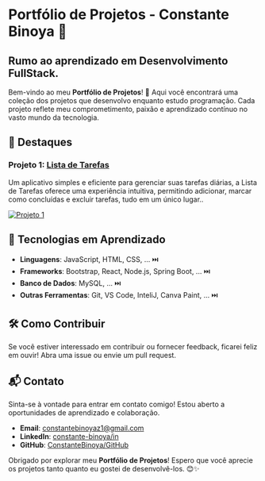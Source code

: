 # Portfólio de Projetos - Constante Binoya 🚀

## Rumo ao aprendizado em Desenvolvimento FullStack.

Bem-vindo ao meu **Portfólio de Projetos**! 👋 Aqui você encontrará uma coleção dos projetos que desenvolvo enquanto estudo programação. Cada projeto reflete meu comprometimento, paixão e aprendizado contínuo no vasto mundo da tecnologia.

## 🌟 Destaques

### Projeto 1: [Lista de Tarefas]()
Um aplicativo simples e eficiente para gerenciar suas tarefas diárias, a Lista de Tarefas oferece uma experiência intuitiva, permitindo adicionar, marcar como concluídas e excluir tarefas, tudo em um único lugar..

[![Projeto 1](https://github.com/ConstanteBinoya/Portfolio_de_Projetos/blob/main/lista-de-tarefas/src/assets/icon-readme.png)]([link-para-o-projeto-1](https://github.com/ConstanteBinoya/Portfolio_de_Projetos/tree/main/lista-de-tarefas))

## 🚀 Tecnologias em Aprendizado

- **Linguagens**: JavaScript, HTML, CSS, ... :next_track_button: 
- **Frameworks**: Bootstrap, React, Node.js, Spring Boot, ... :next_track_button: 
- **Banco de Dados**: MySQL, ... :next_track_button: 
- **Outras Ferramentas**: Git, VS Code, InteliJ, Canva Paint, ... :next_track_button: 

## 🛠️ Como Contribuir

Se você estiver interessado em contribuir ou fornecer feedback, ficarei feliz em ouvir! Abra uma issue ou envie um pull request.

## 📬 Contato

Sinta-se à vontade para entrar em contato comigo! Estou aberto a oportunidades de aprendizado e colaboração.

- **Email**: constantebinoyaz1@gmail.com
- **LinkedIn**: [constante-binoya/in](https://www.linkedin.com/in/constante-binoya-26474b25a/)
- **GitHub**: [ConstanteBinoya/GitHub](https://github.com/ConstanteBinoya)

Obrigado por explorar meu **Portfólio de Projetos**! Espero que você aprecie os projetos tanto quanto eu gostei de desenvolvê-los. 😊✨
